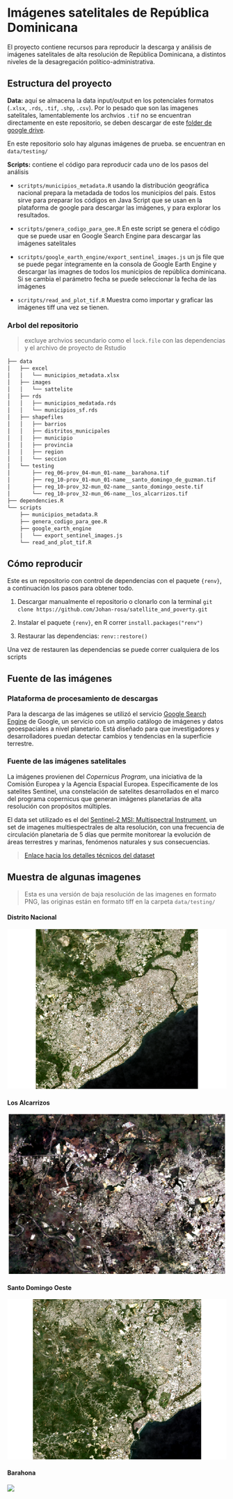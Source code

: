 # Imágenes satelitales de República Dominicana

El proyecto contiene recursos para reproducir la descarga y análisis de imágenes satelitales de alta resolución de República Dominicana, a distintos niveles de la desagregación político-administrativa.

## Estructura del proyecto

**Data:** aquí se almacena la data input/output en los potenciales formatos (`.xlsx`, `.rds`, `.tif`, `.shp`, `.csv`). Por lo pesado que son las imagenes satelitales, lamentablemente los archvios `.tif` no se encuentran directamente en este repositorio, se deben descargar de este [folder de google drive](https://drive.google.com/drive/folders/1DeY5X4ITCouKRRUax6pODYYhhf9zcQ5V?usp=sharing).

En este repositorio solo hay algunas imágenes de prueba. se encuentran en `data/testing/`

**Scripts:** contiene el código para reproducir cada uno de los pasos del análisis

- `scritpts/municipios_metadata.R` usando la distribución geográfica nacional prepara la metadada de todos los municipios del país. Estos sirve para preparar los códigos en Java Script que se usan en la plataforma de google para descargar las imágenes, y para explorar los resultados.

- `scritpts/genera_codigo_para_gee.R` En este script se genera el código que se puede usar en Google Search Engine para descargar las imágenes satelitales

- `scritpts/google_earth_engine/export_sentinel_images.js` un js file que se puede pegar íntegramente en la consola de Google Earth Engine y descargar las imagnes de todos los municipios de república dominicana. Si se cambia el parámetro fecha se puede seleccionar la fecha de las imágenes

- `scritpts/read_and_plot_tif.R` Muestra como importar y graficar las imágenes tiff una vez se tienen.

### Arbol del repositorio

> excluye archvios secundario como el `lock.file` con las dependencias y el archivo de proyecto de Rstudio

```
├── data
│   ├── excel
│   │   └── municipios_metadata.xlsx
│   ├── images
│   │   └── sattelite
│   ├── rds
│   │   ├── municipios_medatada.rds
│   │   └── municipios_sf.rds
│   ├── shapefiles
│   │   ├── barrios
│   │   ├── distritos_municipales
│   │   ├── municipio
│   │   ├── provincia
│   │   ├── region
│   │   └── seccion
│   └── testing
│       ├── reg_06-prov_04-mun_01-name__barahona.tif
│       ├── reg_10-prov_01-mun_01-name__santo_domingo_de_guzman.tif
│       ├── reg_10-prov_32-mun_02-name__santo_domingo_oeste.tif
│       └── reg_10-prov_32-mun_06-name__los_alcarrizos.tif
├── dependencies.R
└── scripts
    ├── municipios_metadata.R
    ├── genera_codigo_para_gee.R
    ├── google_earth_engine
    │   └── export_sentinel_images.js
    └── read_and_plot_tif.R
```

## Cómo reproducir

Este es un repositorio con control de dependencias con el paquete `{renv}`, a continuación los pasos para obtener todo.

1. Descargar manualmente el repositorio o clonarlo con la terminal `git clone https://github.com/Johan-rosa/satellite_and_poverty.git`

2. Instalar el paquete `{renv}`, en R correr `install.packages("renv")`

3. Restaurar las dependencias: `renv::restore()`

Una vez de restauren las dependencias se puede correr cualquiera de los scripts

## Fuente de las imágenes

### Plataforma de procesamiento de descargas

Para la descarga de las imágenes se utilizó el servicio [Google Search Engine](https://earthengine.google.com/) de Google, un servicio con un amplio catálogo de imágenes y datos geoespaciales a nivel planetario. Está diseñado para que investigadores y desarrolladores puedan detectar cambios y tendencias en la superficie terrestre.

### Fuente de las imágenes satelitales

La imágenes provienen del *Copernicus Program*, una iniciativa de la Comisión Europea y la Agencia Espacial Europea. Específicamente de los satelites Sentinel, una constelación de satelites desarrollados en el marco del programa copernicus que generan imágenes planetarias de alta resolución con propósitos múltiples.

El data set utilizado es el del [Sentinel-2 MSI: Multispectral Instrument](https://developers.google.com/earth-engine/datasets/catalog/sentinel-2), un set de imagenes multiespectrales de alta resolución, con una frecuencia de circulación planetaria de 5 días que permite monitorear la evolución de áreas terrestres y marinas, fenómenos naturales y sus consecuencias.

> [Enlace hacia los detalles técnicos del dataset](https://developers.google.com/earth-engine/datasets/catalog/COPERNICUS_S2_SR_HARMONIZED)

## Muestra de algunas imagenes

> Esta es una versión de baja resolución de las imagenes en formato PNG, las originas están en formato tiff en la carpeta `data/testing/`

#### Distrito Nacional
![](data/images/distrito_nacional.png)

#### Los Alcarrizos
![](data/images/los_alcarrizos.png)

#### Santo Domingo Oeste
![](data/images/santo_domingo_oeste.png)

#### Barahona
![](data/images/rarahona.png)